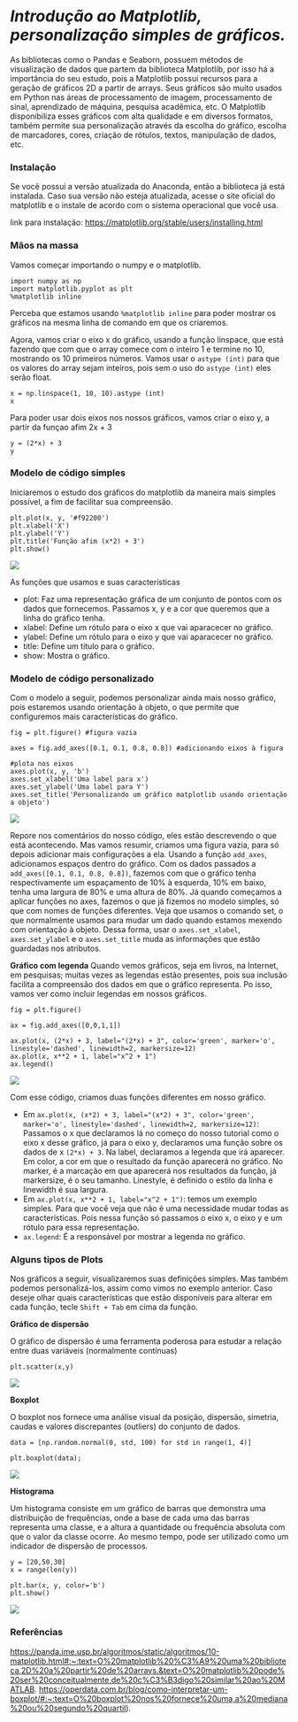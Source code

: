 # _Introdução ao Matplotlib, personalização simples de gráficos._

As bibliotecas como o Pandas e Seaborn, possuem métodos de visualização de dados que partem da biblioteca Matplotlib, por isso há a importância do seu estudo, pois a Matplotlib possui recursos para a geração de gráficos 2D a partir de arrays. Seus gráficos são muito usados em Python nas áreas de processamento de imagem, processamento de sinal, aprendizado de máquina, pesquisa acadêmica, etc. O Matplotlib disponibiliza esses gráficos com alta qualidade e em diversos formatos, também permite sua personalização através da escolha do gráfico, escolha de marcadores, cores, criação de rótulos, textos, manipulação de dados, etc.

### Instalação
Se você possui a versão atualizada do Anaconda, então a biblioteca já está instalada.
Caso sua versão não esteja atualizada, acesse o site oficial do matplotlib e o instale de acordo com o sistema operacional que você usa.

link para instalação: https://matplotlib.org/stable/users/installing.html

### Mãos na massa
Vamos começar importando o numpy e o matplotlib.
```
import numpy as np
import matplotlib.pyplot as plt
%matplotlib inline
```
Perceba que estamos usando ```%matplotlib inline``` para poder mostrar os gráficos na mesma linha de comando em que os criaremos.

Agora, vamos criar o eixo x do gráfico, usando a função linspace, que está fazendo que com que o array comece com o inteiro 1 e termine no 10, mostrando os 10 primeiros números. Vamos usar o `astype (int)` para que os valores do array sejam inteiros, pois sem o uso do `astype (int)` eles serão float.
```
x = np.linspace(1, 10, 10).astype (int)
x
```
Para poder usar dois eixos nos nossos gráficos, vamos criar o eixo y, a partir da funçao afim 2x + 3
```
y = (2*x) + 3
y
```
### Modelo de código simples
Iniciaremos o estudo dos gráficos do matplotlib da maneira mais simples possível, a fim de facilitar sua compreensão.
```
plt.plot(x, y, '#f92200')
plt.xlabel('X')
plt.ylabel('Y')
plt.title('Função afim (x*2) + 3')
plt.show()
```
![](img/fig1.png)

As funções que usamos e suas características
* plot: Faz uma representação gráfica de um conjunto de pontos com os dados que fornecemos. Passamos x, y e a cor que queremos que a linha do gráfico tenha.
* xlabel: Define um rótulo para o eixo x que vai aparacecer no gráfico.
* ylabel: Define um rótulo para o eixo y que vai aparacecer no gráfico.
* title: Define um título para o gráfico.
* show: Mostra o gráfico.

### Modelo de código personalizado
Com o modelo a seguir, podemos personalizar ainda mais nosso gráfico, pois estaremos usando orientação à objeto, o que permite que configuremos mais características do gráfico.
```
fig = plt.figure() #figura vazia

axes = fig.add_axes([0.1, 0.1, 0.8, 0.8]) #adicionando eixos à figura

#plota nos eixos
axes.plot(x, y, 'b')
axes.set_xlabel('Uma label para x')
axes.set_ylabel('Uma label para Y')
axes.set_title('Personalizando um gráfico matplotlib usando orientação a objeto')
```
![](img/fig2.png)

Repore nos comentários do nosso código, eles estão descrevendo o que está acontecendo. Mas vamos resumir, criamos uma figura vazia, para só depois adicionar mais configurações a ela. Usando a função `add_axes`, adicionamos espaços dentro do gráfico. Com os dados passados a `add_axes([0.1, 0.1, 0.8, 0.8])`, fazemos com que o gráfico tenha respectivamente um espaçamento de 10% à esquerda, 10% em baixo, tenha uma largura de 80% e uma altura de 80%. 
Já quando começamos a aplicar funções no axes, fazemos o que já fizemos no modelo simples, só que com nomes de funções diferentes. Veja que usamos o comando set, o que normalmente usamos para mudar um dado quando estamos mexendo com orientação à objeto. Dessa forma, usar o `axes.set_xlabel`, `axes.set_ylabel` e o `axes.set_title` muda as informações que estão guardadas nos atributos.

**Gráfico com legenda**
Quando vemos gráficos, seja em livros, na Internet, em pesquisas; muitas vezes as legendas estão presentes, pois sua inclusão facilita a compreensão dos dados em que o gráfico representa. Po isso, vamos ver como incluir legendas em nossos gráficos.
```
fig = plt.figure()

ax = fig.add_axes([0,0,1,1])

ax.plot(x, (2*x) + 3, label="(2*x) + 3", color='green', marker='o', linestyle='dashed', linewidth=2, markersize=12)
ax.plot(x, x**2 + 1, label="x^2 + 1")
ax.legend()
```

![](img/fig3.png)

Com esse código, criamos duas funções diferentes em nosso gráfico. 
* Em `ax.plot(x, (x*2) + 3, label="(x*2) + 3", color='green', marker='o', linestyle='dashed', linewidth=2, markersize=12)`:
  Passamos o x que declaramos lá no começo do nosso tutorial como o eixo x desse gráfico, já para o eixo y, declaramos uma função sobre os dados de x `(2*x) + 3`.
  Na label, declaramos a legenda que irá aparecer. Em color, a cor em que o resultado da função aparecerá no gráfico. No marker, é a marcação em que aparecerá nos   resultados da função, já markersize, é o seu tamanho. Linestyle, é definido o estilo da linha e linewidth é sua largura.
* Em `ax.plot(x, x**2 + 1, label="x^2 + 1")`: temos um exemplo simples. Para que você veja que não é uma necessidade mudar todas as características. Pois nessa     função só passamos o eixo x, o eixo y e um rótulo para essa representação.
* `ax.legend`: É a responsável por mostrar a legenda no gráfico.

### Alguns tipos de Plots

Nos gráficos a seguir, visualizaremos suas definições simples. Mas também podemos personalizá-los, assim como vimos no exemplo anterior. Caso deseje olhar quais características que estão disponíveis para alterar em cada função, tecle `Shift + Tab` em cima da função.

**Gráfico de dispersão**

O gráfico de dispersão é uma ferramenta poderosa para estudar a relação entre duas variáveis (normalmente contínuas)
```
plt.scatter(x,y)
```
![](img/scatter.png)

**Boxplot**

O boxplot nos fornece uma análise visual da posição, dispersão, simetria, caudas e valores discrepantes (outliers) do conjunto de dados.
```
data = [np.random.normal(0, std, 100) for std in range(1, 4)]

plt.boxplot(data);     
```
![](img/boxplot.png)

**Histograma**

Um histograma consiste em um gráfico de barras que demonstra uma distribuição de frequências, onde a base de cada uma das barras representa uma classe, e a altura a quantidade ou frequência absoluta com que o valor da classe ocorre. Ao mesmo tempo, pode ser utilizado como um indicador de dispersão de processos.
```
y = [20,50,30]
x = range(len(y))

plt.bar(x, y, color='b')
plt.show()
```
![](img/histograma.png)

### Referências
 
https://panda.ime.usp.br/algoritmos/static/algoritmos/10-matplotlib.html#:~:text=O%20matplotlib%20%C3%A9%20uma%20biblioteca,2D%20a%20partir%20de%20arrays.&text=O%20matplotlib%20pode%20ser%20conceitualmente,de%20c%C3%B3digo%20similar%20ao%20MATLAB.
https://operdata.com.br/blog/como-interpretar-um-boxplot/#:~:text=O%20boxplot%20nos%20fornece%20uma,a%20mediana%20ou%20segundo%20quartil).


